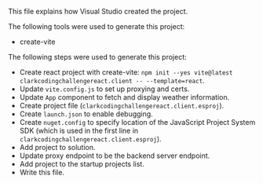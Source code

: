 This file explains how Visual Studio created the project.

The following tools were used to generate this project:
- create-vite

The following steps were used to generate this project:
- Create react project with create-vite: `npm init --yes vite@latest clarkcodingchallengereact.client -- --template=react`.
- Update `vite.config.js` to set up proxying and certs.
- Update `App` component to fetch and display weather information.
- Create project file (`clarkcodingchallengereact.client.esproj`).
- Create `launch.json` to enable debugging.
- Create `nuget.config` to specify location of the JavaScript Project System SDK (which is used in the first line in `clarkcodingchallengereact.client.esproj`).
- Add project to solution.
- Update proxy endpoint to be the backend server endpoint.
- Add project to the startup projects list.
- Write this file.
